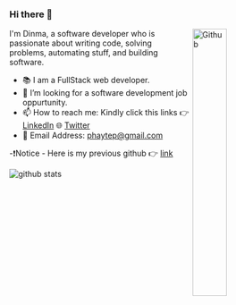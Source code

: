 ### Hi there 👋

<img width="35%" align="right" alt="Github" src="https://user-images.githubusercontent.com/48678280/88862734-4903af80-d201-11ea-968b-9c939d88a37c.gif" />

I'm Dinma, a software developer who is passionate about writing code, solving problems, automating stuff, and building software.

- 📚 I am a FullStack web developer.
- 👯 I’m looking for a software development job oppurtunity. 
- 📫 How to reach me: Kindly click this links 👉 [LinkedIn](https://www.linkedin.com/in/chidinma-faith-544777200/) 🌐 [Twitter](https://twitter.com/p_phayte)
- 🔭 Email Address: phaytep@gmail.com

-❗Notice - Here is my previous github 👉 [link](https://github.com/Dinma-Faith-zz)

![github stats](https://github-readme-stats.vercel.app/api?username=Dinma-Faith&show_icons=true)

